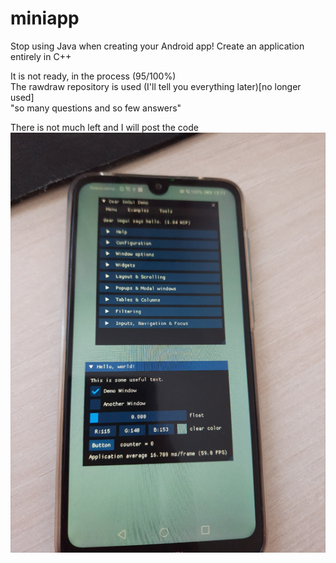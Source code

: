 # miniapp
Stop using Java when creating your Android app! Create an application entirely in C++

It is not ready, in the process (95/100%)  
The rawdraw repository is used (I'll tell you everything later)[no longer used]  
"so many questions and so few answers"

There is not much left and I will post the code  
![alt text](https://raw.githubusercontent.com/Kronka/miniapp/main/first_launch_imgui.png)
